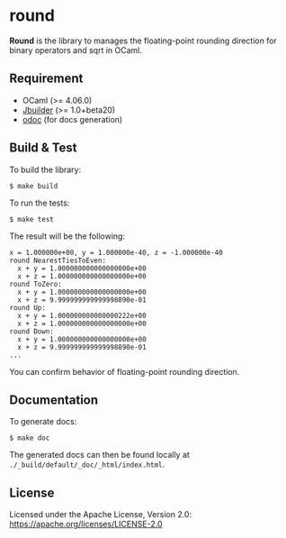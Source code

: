 # round

**Round** is the library to manages the floating-point rounding direction for 
binary operators and sqrt in OCaml. 

## Requirement

- OCaml (>= 4.06.0)
- [Jbuilder](https://github.com/ocaml/dune) (>= 1.0+beta20)
- [odoc](https://github.com/ocaml/odoc) (for docs generation)

## Build  & Test

To build the library:
```
$ make build
```

To run the tests:
```
$ make test
```

The result will be the following:
```
x = 1.000000e+00, y = 1.000000e-40, z = -1.000000e-40
round NearestTiesToEven:
  x + y = 1.000000000000000000e+00
  x + z = 1.000000000000000000e+00
round ToZero:
  x + y = 1.000000000000000000e+00
  x + z = 9.999999999999998890e-01
round Up:
  x + y = 1.000000000000000222e+00
  x + z = 1.000000000000000000e+00
round Down:
  x + y = 1.000000000000000000e+00
  x + z = 9.999999999999998890e-01
...
```
You can confirm behavior of floating-point rounding direction.

## Documentation

To generate docs:
```
$ make doc
```

The generated docs can then be found locally at
`./_build/default/_doc/_html/index.html`.

## License

Licensed under the Apache License, Version 2.0:
https://apache.org/licenses/LICENSE-2.0
